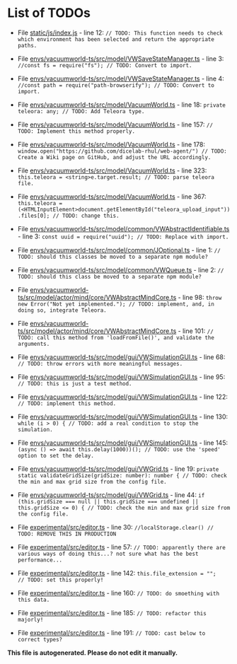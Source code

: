 # List of TODOs

* File [static/js/index.js](static/js/index.js) - line 12: `// TODO: This function needs to check which environment has been selected and return the appropriate paths.`

* File [envs/vacuumworld-ts/src/model/VWSaveStateManager.ts](envs/vacuumworld-ts/src/model/VWSaveStateManager.ts) - line 3: `//const fs = require("fs"); // TODO: Convert to import.`

* File [envs/vacuumworld-ts/src/model/VWSaveStateManager.ts](envs/vacuumworld-ts/src/model/VWSaveStateManager.ts) - line 4: `//const path = require("path-browserify"); // TODO: Convert to import.`

* File [envs/vacuumworld-ts/src/model/VacuumWorld.ts](envs/vacuumworld-ts/src/model/VacuumWorld.ts) - line 18: `private teleora: any; // TODO: Add Teleora type.`

* File [envs/vacuumworld-ts/src/model/VacuumWorld.ts](envs/vacuumworld-ts/src/model/VacuumWorld.ts) - line 157: `// TODO: Implement this method properly.`

* File [envs/vacuumworld-ts/src/model/VacuumWorld.ts](envs/vacuumworld-ts/src/model/VacuumWorld.ts) - line 178: `window.open("https://github.com/dicelab-rhul/web-agent/") // TODO: Create a Wiki page on GitHub, and adjust the URL accordingly.`

* File [envs/vacuumworld-ts/src/model/VacuumWorld.ts](envs/vacuumworld-ts/src/model/VacuumWorld.ts) - line 323: `this.teleora = <string>e.target.result; // TODO: parse teleora file.`

* File [envs/vacuumworld-ts/src/model/VacuumWorld.ts](envs/vacuumworld-ts/src/model/VacuumWorld.ts) - line 367: `this.teleora = (<HTMLInputElement>document.getElementById("teleora_upload_input")).files[0]; // TODO: change this.`

* File [envs/vacuumworld-ts/src/model/common/VWAbstractIdentifiable.ts](envs/vacuumworld-ts/src/model/common/VWAbstractIdentifiable.ts) - line 3: `const uuid = require("uuid"); // TODO: Replace with import.`

* File [envs/vacuumworld-ts/src/model/common/JOptional.ts](envs/vacuumworld-ts/src/model/common/JOptional.ts) - line 1: `// TODO: should this classes be moved to a separate npm module?`

* File [envs/vacuumworld-ts/src/model/common/VWQueue.ts](envs/vacuumworld-ts/src/model/common/VWQueue.ts) - line 2: `// TODO: should this class be moved to a separate npm module?`

* File [envs/vacuumworld-ts/src/model/actor/mind/core/VWAbstractMindCore.ts](envs/vacuumworld-ts/src/model/actor/mind/core/VWAbstractMindCore.ts) - line 98: `throw new Error("Not yet implemented."); // TODO: implement, and, in doing so, integrate Teleora.`

* File [envs/vacuumworld-ts/src/model/actor/mind/core/VWAbstractMindCore.ts](envs/vacuumworld-ts/src/model/actor/mind/core/VWAbstractMindCore.ts) - line 101: `// TODO: call this method from 'loadFromFile()', and validate the arguments.`

* File [envs/vacuumworld-ts/src/model/gui/VWSimulationGUI.ts](envs/vacuumworld-ts/src/model/gui/VWSimulationGUI.ts) - line 68: `// TODO: throw errors with more meaningful messages.`

* File [envs/vacuumworld-ts/src/model/gui/VWSimulationGUI.ts](envs/vacuumworld-ts/src/model/gui/VWSimulationGUI.ts) - line 95: `// TODO: this is just a test method.`

* File [envs/vacuumworld-ts/src/model/gui/VWSimulationGUI.ts](envs/vacuumworld-ts/src/model/gui/VWSimulationGUI.ts) - line 122: `// TODO: implement this method.`

* File [envs/vacuumworld-ts/src/model/gui/VWSimulationGUI.ts](envs/vacuumworld-ts/src/model/gui/VWSimulationGUI.ts) - line 130: `while (i > 0) { // TODO: add a real condition to stop the simulation.`

* File [envs/vacuumworld-ts/src/model/gui/VWSimulationGUI.ts](envs/vacuumworld-ts/src/model/gui/VWSimulationGUI.ts) - line 145: `(async () => await this.delay(1000))(); // TODO: use the 'speed' option to set the delay.`

* File [envs/vacuumworld-ts/src/model/gui/VWGrid.ts](envs/vacuumworld-ts/src/model/gui/VWGrid.ts) - line 19: `private static validateGridSize(gridSize: number): number { // TODO: check the min and max grid size from the config file.`

* File [envs/vacuumworld-ts/src/model/gui/VWGrid.ts](envs/vacuumworld-ts/src/model/gui/VWGrid.ts) - line 44: `if (this.gridSize === null || this.gridSize === undefined || this.gridSize <= 0) { // TODO: check the min and max grid size from the config file.`

* File [experimental/src/editor.ts](experimental/src/editor.ts) - line 30: `//localStorage.clear() // TODO: REMOVE THIS IN PRODUCTION`

* File [experimental/src/editor.ts](experimental/src/editor.ts) - line 57: `// TODO: apparently there are various ways of doing this...? not sure what has the best performance...`

* File [experimental/src/editor.ts](experimental/src/editor.ts) - line 142: `this.file_extension = "";   // TODO: set this properly!`

* File [experimental/src/editor.ts](experimental/src/editor.ts) - line 160: `// TODO: do smoething with this data.`

* File [experimental/src/editor.ts](experimental/src/editor.ts) - line 185: `// TODO: refactor this majorly!`

* File [experimental/src/editor.ts](experimental/src/editor.ts) - line 191: `// TODO: cast below to correct types?`

**This file is autogenerated. Please do not edit it manually.**
